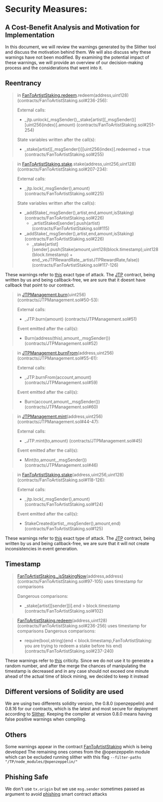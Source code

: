 # Security Measures: 
## A Cost-Benefit Analysis and Motivation for Implementation
In this document, we will review the warnings generated by the Slither tool and discuss the motivation behind them. We will also discuss why these warnings have not been modified. By examining the potential impact of these warnings, we will provide an overview of our decision-making process and the considerations that went into it.
## Reentrancy

> in [FanToArtistStaking.redeem](./contracts/FanToArtistStaking.sol).redeem(address,uint128) (contracts/FanToArtistStaking.sol#236-256):
> 
>   External calls:
>   - _jtp.unlock(_msgSender(),_stake[artist][_msgSender()][uint256(index)].amount) (contracts/FanToArtistStaking.sol#251-254)
> 
>   State variables written after the call(s):
>   - _stake[artist][_msgSender()][uint256(index)].redeemed = true (contracts/FanToArtistStaking.sol#255)


> in [FanToArtistStaking.stake](./contracts/FanToArtistStaking.sol).stake(address,uint256,uint128) (contracts/FanToArtistStaking.sol#207-234):
> 
>   External calls:
>   - _jtp.lock(_msgSender(),amount) (contracts/FanToArtistStaking.sol#225)
> 
>   State variables written after the call(s):
>   - _addStake(_msgSender(),artist,end,amount,isStaking) (contracts/FanToArtistStaking.sol#226)
>       - _artistStaked[sender].push(artist) (contracts/FanToArtistStaking.sol#115)
>   - _addStake(_msgSender(),artist,end,amount,isStaking) (contracts/FanToArtistStaking.sol#226)
>       - _stake[artist][sender].push(Stake(amount,uint128(block.timestamp),uint128(block.timestamp) + end,_veJTPRewardRate,_artistJTPRewardRate,false)) (contracts/FanToArtistStaking.sol#117-126)

These warnings refer to [this](https://github.com/crytic/slither/wiki/Detector-Documentation#reentrancy-vulnerabilities-1) exact type of attack. The [JTP](./contracts/JTP.sol) contract, being written by us and being callback-free, we are sure that it doesnt have callback that point to our contract.

> in [JTPManagement.burn](./contracts/JTPManagement.sol)(uint256) (contracts/JTPManagement.sol#50-53):
> 
> External calls:
>    - _JTP.burn(amount) (contracts/JTPManagement.sol#51)
> 
> Event emitted after the call(s):
>    - Burn(address(this),amount,_msgSender()) (contracts/JTPManagement.sol#52)

> in [JTPManagement.burnFrom](./contracts/JTPManagement.sol)(address,uint256) (contracts/JTPManagement.sol#55-61):
> 
> External calls:
>    - _JTP.burnFrom(account,amount) (contracts/JTPManagement.sol#59)
> 
> Event emitted after the call(s):
>    - Burn(account,amount,_msgSender()) (contracts/JTPManagement.sol#60)

> in [JTPManagement.mint](./contracts/JTPManagement.sol)(address,uint256) (contracts/JTPManagement.sol#44-47):
> 
>    External calls:
>    - _JTP.mint(to,amount) (contracts/JTPManagement.sol#45)
> 
>   Event emitted after the call(s):
>    - Mint(to,amount,_msgSender()) (contracts/JTPManagement.sol#46)

> in [FanToArtistStaking.stake](./contracts/FanToArtistStaking.sol)(address,uint256,uint128) (contracts/FanToArtistStaking.sol#118-126):
> 
>    External calls:
>    - _jtp.lock(_msgSender(),amount) (contracts/FanToArtistStaking.sol#124)
> 
>    Event emitted after the call(s):
>    - StakeCreated(artist,_msgSender(),amount,end) (contracts/FanToArtistStaking.sol#125)

These warnings refer to [this](https://github.com/crytic/slither/wiki/Detector-Documentation#reentrancy-vulnerabilities-3) exact type of attack. The [JTP](./contracts/JTP.sol) contract, being written by us and being callback-free, we are sure that it will not create inconsistencies in event generation.

## Timestamp
> [FanToArtistStaking._isStakingNow](./contracts/FanToArtistStaking.sol)(address,address) (contracts/FanToArtistStaking.sol#97-105) uses timestamp for comparisons
> 
>   Dangerous comparisons:
>   - _stake[artist][sender][i].end > block.timestamp (contracts/FanToArtistStaking.sol#102)

> [FanToArtistStaking.redeem](./contracts/FanToArtistStaking.sol)(address,uint128) (contracts/FanToArtistStaking.sol#236-256) uses timestamp for comparisons
>   Dangerous comparisons:
>   - require(bool,string)(end < block.timestamp,FanToArtistStaking: you are trying to redeem a stake before his end) (contracts/FanToArtistStaking.sol#237-240)

These warnings refer to [this](https://github.com/crytic/slither/wiki/Detector-Documentation#block-timestamp) criticity. Since we do not use it to generate a random number, and after the merge the chances of manipulating the timestamp is decreased and in any case should not exceed one minute ahead of the actual time of block mining, we decided to keep it instead
## Different versions of Solidity are used
We are using two differents solidity version, the 0.8.0 (openzeppelin) and 0.8.16 for our contracts, which is the latest and most secure for deployment according to [Slither](https://github.com/crytic/slither/wiki/Detector-Documentation#incorrect-versions-of-solidity). Keeping the compiler at version 0.8.0 means having false positive warnings when compiling. 

## Others
Some warnings appear in the contract [FanToArtistStaking](./contracts/FanToArtistStaking.sol)  which is being developed
The remaining ones comes from the @openzeppelin module which can be excluded running slither with this flag `--filter-paths "/TP/node_modules/@openzeppelin/"`

## Phishing Safe
We don't use `tx.origin` but we use `msg.sender` sometimes passed as argument to avoid [phishing](https://solidity-by-example.org/hacks/phishing-with-tx-origin/) smart contract attacks 